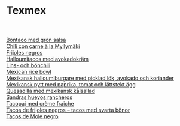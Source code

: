# Texmex<br/><br/>

[Böntaco med grön salsa](/recipes/texmex/bontaco-med-gron-salsa.md)<br/>[Chili con carne à la Myllymäki](/recipes/texmex/chili-con-carne-à-la-myllymaki.md)<br/>[Frijoles negros](/recipes/texmex/frijoles-negros.md)<br/>[Halloumitacos med avokadokräm](/recipes/texmex/halloumitacos-med-avokadokram.md)<br/>[Lins- och bönchili](/recipes/texmex/lins-och-bonchili.md)<br/>[Mexican rice bowl](/recipes/texmex/mexican-rice-bowl.md)<br/>[Mexikansk halloumiburgare med picklad lök, avokado och koriander](/recipes/texmex/mexikansk-halloumiburgare-med-picklad-lok-avokado-och-koriander.md)<br/>[Mexikansk pytt med paprika, tomat och lättstekt ägg](/recipes/texmex/mexikansk-pytt-med-paprika-tomat-och-lattstekt-agg.md)<br/>[Quesadilla med mexikansk kålsallad](/recipes/texmex/quesadilla-med-mexikansk-kalsallad.md)<br/>[Sandras huevos rancheros](/recipes/texmex/sandras-huevos-rancheros.md)<br/>[Tacopaj med crème fraiche](/recipes/texmex/tacopaj-med-crème-fraiche.md)<br/>[Tacos de frijoles negros – tacos med svarta bönor](/recipes/texmex/tacos-de-frijoles-negros-–-tacos-med-svarta-bonor.md)<br/>[Tacos de Mole negro](/recipes/texmex/tacos-de-mole-negro.md)
